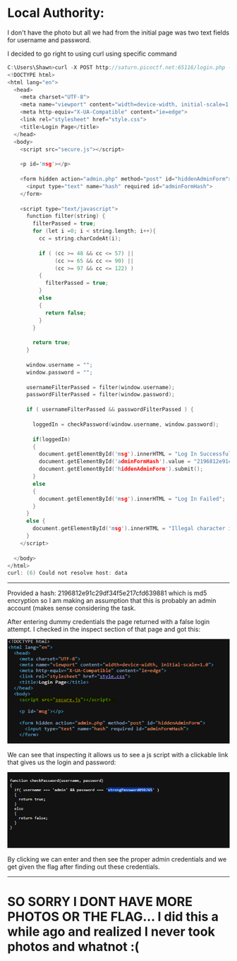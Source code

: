 # Local Authority:

I don't have the photo but all we had from the initial page was two text fields for username and password.

I decided to go right to using curl using specific command

``` C 
C:\Users\Shawn>curl -X POST http://saturn.picoctf.net:65116/login.php -- data
<!DOCTYPE html>
<html lang="en">
  <head>
    <meta charset="UTF-8">
    <meta name="viewport" content="width=device-width, initial-scale=1.0">
    <meta http-equiv="X-UA-Compatible" content="ie=edge">
    <link rel="stylesheet" href="style.css">
    <title>Login Page</title>
  </head>
  <body>
    <script src="secure.js"></script>

    <p id='msg'></p>

    <form hidden action="admin.php" method="post" id="hiddenAdminForm">
      <input type="text" name="hash" required id="adminFormHash">
    </form>

    <script type="text/javascript">
      function filter(string) {
        filterPassed = true;
        for (let i =0; i < string.length; i++){
          cc = string.charCodeAt(i);

          if ( (cc >= 48 && cc <= 57) ||
               (cc >= 65 && cc <= 90) ||
               (cc >= 97 && cc <= 122) )
          {
            filterPassed = true;
          }
          else
          {
            return false;
          }
        }

        return true;
      }

      window.username = "";
      window.password = "";

      usernameFilterPassed = filter(window.username);
      passwordFilterPassed = filter(window.password);

      if ( usernameFilterPassed && passwordFilterPassed ) {

        loggedIn = checkPassword(window.username, window.password);

        if(loggedIn)
        {
          document.getElementById('msg').innerHTML = "Log In Successful";
          document.getElementById('adminFormHash').value = "2196812e91c29df34f5e217cfd639881"; // Hash found here
          document.getElementById('hiddenAdminForm').submit();
        }
        else
        {
          document.getElementById('msg').innerHTML = "Log In Failed";
        }
      }
      else {
        document.getElementById('msg').innerHTML = "Illegal character in username or password."
      }
    </script>

  </body>
</html>
curl: (6) Could not resolve host: data
```
----
Provided a hash: 2196812e91c29df34f5e217cfd639881 which is md5 encryption so I am making an assumption that this is probably an admin account (makes sense considering the task.

After entering dummy credentials the page returned with a false login attempt. I checked in the inspect section of that page and got this:

![img-a](p_img/LA-1.png)

We can see that inspecting it allows us to see a js script with a clickable link that gives us the login and password:

![img=b](p_img/LA2.png)

By clicking we can enter and then see the proper admin credentials and we get given the flag after finding out these credentials.

----

# SO SORRY I DONT HAVE MORE PHOTOS OR THE FLAG... I did this a while ago and realized I never took photos and whatnot :(